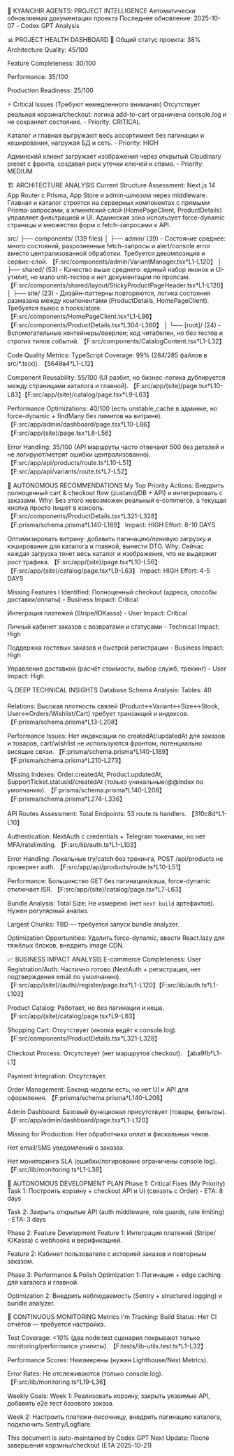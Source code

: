 🤖 KYANCHIR AGENTS: PROJECT INTELLIGENCE
Автоматически обновляемая документация проекта
Последнее обновление: 2025-10-07 - Codex GPT Analysis

📊 PROJECT HEALTH DASHBOARD
🎯 Общий статус проекта: 38%
Architecture Quality: 45/100

Feature Completeness: 30/100

Performance: 35/100

Production Readiness: 25/100

⚡ Critical Issues (Требуют немедленного внимания)
Отсутствует реальная корзина/checkout: логика add-to-cart ограничена console.log и не сохраняет состояние. - Priority: CRITICAL

Каталог и главная выгружают весь ассортимент без пагинации и кеширования, нагружая БД и сеть. - Priority: HIGH

Админский клиент загружает изображения через открытый Cloudinary preset с фронта, создавая риск утечки ключей и спама. - Priority: MEDIUM

🏗 ARCHITECTURE ANALYSIS
Current Structure Assessment:
Next.js 14 App Router с Prisma, App Store и admin-шлюзом через middleware. Главная и каталог строятся на серверных компонентax с прямыми Prisma-запросами, а клиентский слой (HomePageClient, ProductDetails) управляет фильтрацией и UI. Админская зона использует force-dynamic страницы и множество форм с fetch-запросами к API.

src/
├── components/ (139 files)
│   ├── admin/ (39) - Состояние среднее: много состояний, разрозненные fetch-запросы и alert/console.error вместо централизованной обработки. Требуется декомпозиция и сервис-слой. 【F:src/components/admin/VariantManager.tsx†L1-L120】
│   ├── shared/ (53) - Качество выше среднего: единый набор иконок и UI-утилит, но мало unit-тестов и нет документации по пропсам. 【F:src/components/shared/layout/StickyProductPageHeader.tsx†L1-L120】
│   ├── site/ (23) - Дизайн-паттерны повторяются, логика состояния размазана между компонентами (ProductDetails, HomePageClient). Требуется вынос в hooks/store. 【F:src/components/HomePageClient.tsx†L1-L96】【F:src/components/ProductDetails.tsx†L304-L360】
│   └── [root]/ (24) - Вспомогательные контейнеры/оверлеи; код читабелен, но без тестов и строгих типов событий. 【F:src/components/CatalogContent.tsx†L1-L32】

Code Quality Metrics:
TypeScript Coverage: 99% (284/285 файлов в src/*.ts(x)). 【5648a4†L1-L12】

Component Reusability: 55/100 (UI разбит, но бизнес-логика дублируется между страницами каталога и главной). 【F:src/app/(site)/page.tsx†L10-L83】【F:src/app/(site)/catalog/page.tsx†L9-L63】

Performance Optimizations: 40/100 (есть unstable_cache в админке, но force-dynamic + findMany без лимитов на витрине). 【F:src/app/admin/dashboard/page.tsx†L10-L86】【F:src/app/(site)/page.tsx†L8-L56】

Error Handling: 35/100 (API маршруты часто отвечают 500 без деталей и не логируют/метрят ошибки централизованно). 【F:src/app/api/products/route.ts†L10-L51】【F:src/app/api/variants/route.ts†L7-L52】

🚀 AUTONOMOUS RECOMMENDATIONS
My Top Priority Actions:
Внедрить полноценный cart & checkout flow (zustand/DB + API) и интегрировать с заказами. 
Why: Без этого невозможен реальный e-commerce, а текущая кнопка просто пишет в консоль. 【F:src/components/ProductDetails.tsx†L321-L328】【F:prisma/schema.prisma†L140-L189】
Impact: HIGH
Effort: 8-10 DAYS

Оптимизировать витрину: добавить пагинацию/ленивую загрузку и кэширование для каталога и главной, вынести DTO. 
Why: Сейчас каждая загрузка тянет весь каталог и изображения, что не выдержит рост трафика. 【F:src/app/(site)/page.tsx†L10-L56】【F:src/app/(site)/catalog/page.tsx†L9-L63】
Impact: HIGH
Effort: 4-5 DAYS

Missing Features I Identified:
Полноценный checkout (адреса, способы доставки/оплаты) - Business Impact: Critical

Интеграция платежей (Stripe/ЮKassa) - User Impact: Critical

Личный кабинет заказов с возвратами и статусами - Technical Impact: High

 Поддержка гостевых заказов и быстрой регистрации - Business Impact: High

 Управление доставкой (расчёт стоимости, выбор служб, трекинг) - User Impact: High

🔍 DEEP TECHNICAL INSIGHTS
Database Schema Analysis:
Tables: 40

Relations: Высокая плотность связей (Product↔Variant↔Size↔Stock, User↔Orders/Wishlist/Cart) требует транзакций и индексов. 【F:prisma/schema.prisma†L13-L208】

Performance Issues: Нет индексации по createdAt/updatedAt для заказов и товаров, cart/wishlist не используются фронтом, потенциально висящие связи. 【F:prisma/schema.prisma†L140-L189】【F:prisma/schema.prisma†L210-L273】

Missing Indexes: Order.createdAt, Product.updatedAt, SupportTicket.statusId/createdAt (только уникальные/@@index по умолчанию). 【F:prisma/schema.prisma†L140-L208】【F:prisma/schema.prisma†L274-L336】

API Routes Assessment:
Total Endpoints: 53 route.ts handlers. 【310c8d†L1-L10】

Authentication: NextAuth с credentials + Telegram токенами, но нет MFA/ratelimiting. 【F:src/lib/auth.ts†L1-L103】

Error Handling: Локальные try/catch без трекинга, POST /api/products не проверяет auth. 【F:src/app/api/products/route.ts†L10-L51】

Performance: Большинство GET без пагинации/кэша, force-dynamic отключает ISR. 【F:src/app/(site)/catalog/page.tsx†L7-L63】

Bundle Analysis:
Total Size: Не измерено (нет `next build` артефактов). Нужен регулярный анализ.

Largest Chunks: TBD — требуется запуск bundle analyzer.

Optimization Opportunities: Удалить force-dynamic, ввести React.lazy для тяжёлых блоков, внедрить image CDN.

📈 BUSINESS IMPACT ANALYSIS
E-commerce Completeness:
 User Registration/Auth: Частично готово (NextAuth + регистрация, нет подтверждения email по умолчанию). 【F:src/app/(site)/(auth)/register/page.tsx†L1-L120】【F:src/lib/auth.ts†L1-L103】

 Product Catalog: Работает, но без пагинации и кеша. 【F:src/app/(site)/catalog/page.tsx†L9-L63】

 Shopping Cart: Отсутствует (кнопка ведёт к console.log). 【F:src/components/ProductDetails.tsx†L321-L328】

 Checkout Process: Отсутствует (нет маршрутов checkout). 【aba9fb†L1-L1】

 Payment Integration: Отсутствует.

 Order Management: Бэкэнд-модели есть, но нет UI и API для оформления. 【F:prisma/schema.prisma†L140-L208】

 Admin Dashboard: Базовый функционал присутствует (товары, фильтры). 【F:src/app/admin/dashboard/page.tsx†L1-L120】

Missing for Production:
Нет обработчика оплат и фискальных чеков.

Нет email/SMS уведомлений о заказах.

Нет мониторинга SLA (ошибки/логирование ограничены console.log). 【F:src/lib/monitoring.ts†L1-L36】

🎯 AUTONOMOUS DEVELOPMENT PLAN
Phase 1: Critical Fixes (My Priority)
Task 1: Построить корзину + checkout API и UI (связать с Order) - ETA: 8 days

Task 2: Закрыть открытые API (auth middleware, role guards, rate limiting) - ETA: 3 days

Phase 2: Feature Development
Feature 1: Интеграция платежей (Stripe/ЮKassa) с webhooks и верификацией.

Feature 2: Кабинет пользователя с историей заказов и повторным заказом.

Phase 3: Performance & Polish
Optimization 1: Пагинация + edge caching для каталога и главной.

Optimization 2: Внедрить наблюдаемость (Sentry + structured logging) и bundle analyzer.

🔄 CONTINUOUS MONITORING
Metrics I'm Tracking:
Build Status: Нет CI отчётов — требуется настройка.

Test Coverage: <10% (два node:test сценария покрывают только monitoring/performance утилиты). 【F:tests/lib-utils.test.ts†L1-L32】

Performance Scores: Неизмерены (нужен Lighthouse/Next Metrics).

Error Rates: Не отслеживаются (только console.log). 【F:src/lib/monitoring.ts†L19-L36】

Weekly Goals:
Week 1: Реализовать корзину, закрыть уязвимые API, добавить e2e тест базового заказа.

Week 2: Настроить платежи-песочницу, внедрить пагинацию каталога, подключить Sentry/Logflare.

This document is auto-maintained by Codex GPT
Next Update: После завершения корзины/checkout (ETA 2025-10-21)

